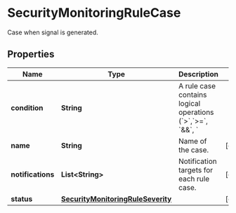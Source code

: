 

# SecurityMonitoringRuleCase

Case when signal is generated.
## Properties

Name | Type | Description | Notes
------------ | ------------- | ------------- | -------------
**condition** | **String** | A rule case contains logical operations (&#x60;&gt;&#x60;,&#x60;&gt;&#x3D;&#x60;, &#x60;&amp;&amp;&#x60;, &#x60;||&#x60;) to determine if a signal should be generated based on the event counts in the previously defined queries. |  [optional]
**name** | **String** | Name of the case. |  [optional]
**notifications** | **List&lt;String&gt;** | Notification targets for each rule case. |  [optional]
**status** | [**SecurityMonitoringRuleSeverity**](SecurityMonitoringRuleSeverity.md) |  |  [optional]



